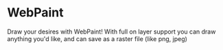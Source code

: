 # WebPaint
Draw your desires with WebPaint! With full on layer support you can draw anything you'd like, and can save as a raster file (like png, jpeg)
